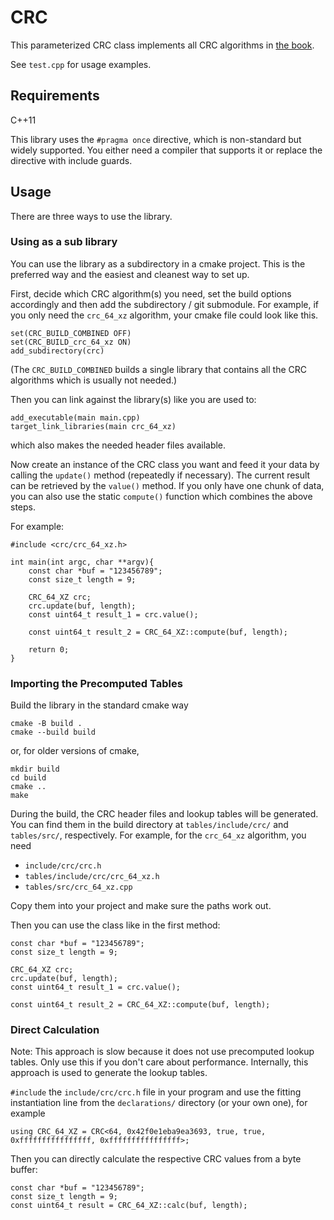 # CRC

This parameterized CRC class implements all CRC algorithms in [the book](https://reveng.sourceforge.io/crc-catalogue/).

See `test.cpp` for usage examples.

## Requirements

C++11

This library uses the `#pragma once` directive, which is non-standard but widely supported. You either need a compiler that supports it or replace the directive with include guards.

## Usage

There are three ways to use the library.


### Using as a sub library

You can use the library as a subdirectory in a cmake project.
This is the preferred way and the easiest and cleanest way to set up.

First, decide which CRC algorithm(s) you need, set the build options accordingly and then add the subdirectory / git submodule.
For example, if you only need the `crc_64_xz` algorithm, your cmake file could look like this.

```
set(CRC_BUILD_COMBINED OFF)
set(CRC_BUILD_crc_64_xz ON)
add_subdirectory(crc)
```

(The `CRC_BUILD_COMBINED` builds a single library that contains all the CRC algorithms which is usually not needed.)

Then you can link against the library(s) like you are used to:

```
add_executable(main main.cpp)
target_link_libraries(main crc_64_xz)
```

which also makes the needed header files available.

Now create an instance of the CRC class you want and feed it your data
by calling the ``update()`` method (repeatedly if necessary). The current result
can be retrieved by the ``value()`` method.
If you only have one chunk of data, you can also use the static ``compute()``
function which combines the above steps.

For example:

```
#include <crc/crc_64_xz.h>

int main(int argc, char **argv){
	const char *buf = "123456789";
	const size_t length = 9;

	CRC_64_XZ crc;
	crc.update(buf, length);
	const uint64_t result_1 = crc.value();

	const uint64_t result_2 = CRC_64_XZ::compute(buf, length);

	return 0;
}
```


### Importing the Precomputed Tables

Build the library in the standard cmake way

```
cmake -B build .
cmake --build build
```

or, for older versions of cmake,

```
mkdir build
cd build
cmake ..
make
```

During the build, the CRC header files and lookup tables will be generated. You can find them in the build directory at `tables/include/crc/` and `tables/src/`, respectively.
For example, for the `crc_64_xz` algorithm, you need

* `include/crc/crc.h`
* `tables/include/crc/crc_64_xz.h`
* `tables/src/crc_64_xz.cpp`

Copy them into your project and make sure the paths work out.

Then you can use the class like in the first method:

```
const char *buf = "123456789";
const size_t length = 9;

CRC_64_XZ crc;
crc.update(buf, length);
const uint64_t result_1 = crc.value();

const uint64_t result_2 = CRC_64_XZ::compute(buf, length);
```


### Direct Calculation

Note: This approach is slow because it does not use precomputed lookup tables.
Only use this if you don't care about performance.
Internally, this approach is used to generate the lookup tables.

`#include` the `include/crc/crc.h` file in your program and use the fitting instantiation line from the `declarations/` directory (or your own one), for example

```
using CRC_64_XZ = CRC<64, 0x42f0e1eba9ea3693, true, true, 0xffffffffffffffff, 0xffffffffffffffff>;
```

Then you can directly calculate the respective CRC values from a byte buffer:

```
const char *buf = "123456789";
const size_t length = 9;
const uint64_t result = CRC_64_XZ::calc(buf, length);
```




